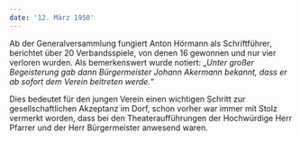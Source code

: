 ```yaml
---
date: '12. März 1950'
---
```


Ab der Generalversammlung fungiert Anton Hörmann als Schriftführer, berichtet über 20 Verbandsspiele, von denen 16 gewonnen und nur vier verloren wurden. Als bemerkenswert wurde notiert: „_Unter großer Begeisterung gab dann Bürgermeister Johann Akermann bekannt, dass er ab sofort dem Verein beitreten werde._“

Dies bedeutet für den jungen Verein einen wichtigen Schritt zur gesellschaftlichen Akzeptanz im Dorf, schon vorher war immer mit Stolz vermerkt worden, dass bei den Theateraufführungen der Hochwürdige Herr Pfarrer und der Herr Bürgermeister anwesend waren.

